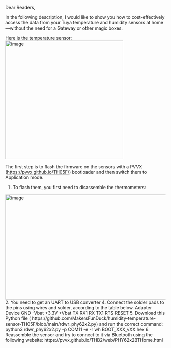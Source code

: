 Dear Readers,

In the following description, I would like to show you how to cost-effectively access the data from your Tuya temperature and humidity sensors at home—without the need for a Gateway or other magic boxes.

Here is the temperature sensor: <img width="370" height="373" alt="image" src="https://github.com/user-attachments/assets/37452922-8a3f-4863-b9ea-9b5a01f98708" />

The first step is to flash the firmware on the sensors with a PVVX (https://pvvx.github.io/TH05F/) bootloader and then switch them to Application mode.

1. To flash them, you first need to disassemble the thermometers:
<img width="724" height="330" alt="image" src="https://github.com/user-attachments/assets/5bfeff59-edfa-43fa-bc22-a741ddc47a37" />
2. You need to get an UART to USB converter
4. Connect the solder pads to the pins using wires and solder, according to the table below.
    Adapter	Device
    GND	-Vbat
    +3.3V	+Vbat
    TX	RX1
    RX	TX1
    RTS	RESET
5. Download this Python file ( https://github.com/MakersFunDuck/humidity-temperature-sensor-TH05F/blob/main/rdwr_phy62x2.py) and run the correct command: python3 rdwr_phy62x2.py -p COM11 -e -r wh BOOT_XXX_vXX.hex
6. Reassemble the sensor and try to connect to it via Bluetooth using the following website: https://pvvx.github.io/THB2/web/PHY62x2BTHome.html
